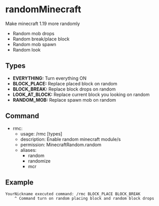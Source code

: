 # randomMinecraft
Make minecraft 1.19 more randomly
 - Random mob drops
 - Random break/place block
 - Random mob spawn
 - Random look

## Types
 - <b>EVERYTHING:</b> Turn everything ON
 - <b>BLOCK_PLACE:</b> Replace placed block on random
 - <b>BLOCK_BREAK:</b> Replace block drops on random
 - <b>LOOK_AT_BLOCK:</b> Replace current block you looking on random
 - <b>RANDOM_MOB:</b> Replace spawn mob on random

## Command
 - rmc:
     - usage: /rmc [types]
     - description: Enable random minecraft module/s
     - permission: MinecraftRandom.random
     - aliases:
       - random
       - randomize
       - mcr

## Example
```
YourNickname executed command: /rmc BLOCK_PLACE BLOCK_BREAK
    ^ Command turn on random placing block and random block drops 
```

